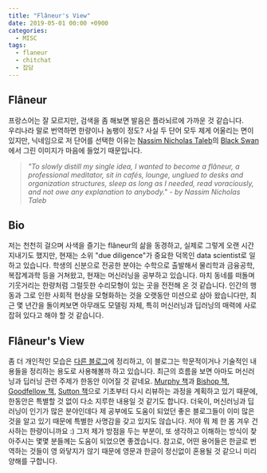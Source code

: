 ```yaml
---
title: "Flâneur's View"
date: 2019-05-01 00:00 +0900
categories: 
  - MISC
tags:
  - flaneur
  - chitchat
  - 잡담
---
```


## Flâneur
프랑스어는 잘 모르지만, 검색을 좀 해보면 발음은 플라뇌르에 가까운 것 같습니다.  
우리나라 말로 번역하면 한량이나 놈팽이 정도? 사실 두 단어 모두 제게 어울리는 면이 있지만, 닉네임으로 저 단어를 선택한 이유는 [Nassim Nicholas Taleb](https://en.wikipedia.org/wiki/Nassim_Nicholas_Taleb)의 [Black Swan](https://search.daum.net/search?w=bookpage&bookId=1313424&tab=introduction&DA=LB2&q=%EB%B8%94%EB%9E%99%EC%8A%A4%EC%99%84)에서 그린 이미지가 마음에 들었기 때문입니다. 

> *"To slowly distill my single idea, I wanted to become a flâneur, a professional meditator, sit in cafés, lounge, unglued to desks and organization structures, sleep as long as I needed, read voraciously, and not owe any explanation to anybody." 	- by Nassim Nicholas Taleb*

## Bio

저는 천천히 걸으며 사색을 즐기는 flâneur의 삶을 동경하고, 실제로 그렇게 오랜 시간 지내기도 했지만, 현재는 소위 "due diligence"가 중요한 덕목인 data scientist로 일하고 있습니다. 학생의 신분으로 전공한 분야는 수학으로 출발해서 물리학과 금융공학, 복잡계과학 등을 거쳐왔고, 현재는 머신러닝을 공부하고 있습니다. 마치 동네를 떠돌며 기웃거리는 한량처럼 그럴듯한 수리모형이 있는 곳을 전전해 온 것 같습니다. 인간의 행동과 그로 인한 사회적 현상을 모형화하는 것을 오랫동안 미션으로 삼아 왔습니다만, 최근 몇 년간을 돌이켜보면 아무래도 모델링 자체, 특히 머신러닝과 딥러닝의 매력에 사로잡혀 있다고 해야 할 것 같습니다. 

## Flâneur's View
좀 더 개인적인 모습은 [다른 블로그](http://leflaneur.tistory.com/)에 정리하고, 이 블로그는 학문적이거나 기술적인 내용들을 정리하는 용도로 사용해볼까 하고 있습니다. 최근의 흐름을 보면 아마도 머신러닝과 딥러닝 관련 주제가 한동안 이어질 것 같네요. [Murphy 책](https://mitpress.mit.edu/books/machine-learning-1)과 [Bishop 책](https://www.microsoft.com/en-us/research/uploads/prod/2006/01/Bishop-Pattern-Recognition-and-Machine-Learning-2006.pdf), [Goodfellow 책](https://www.deeplearningbook.org/), [Sutton 책](http://incompleteideas.net/book/the-book.html)으로 기초부터 다시 리뷰하는 과정을 계획하고 있기 때문에, 한동안은 특별할 것 없이 다소 지루한 내용일 것 같기도 합니다. 더욱이, 머신러닝과 딥러닝이 인기가 많은 분야인데다 제 공부에도 도움이 되었던 좋은 블로그들이 이미 많은 것을 알고 있기 때문에 특별한 사명감을 갖고 있지도 않습니다. 저야 뭐 제 한 몸 겨우 건사하는 한량이니까요 :) 그저 제가 방점을 두는 부분이, 또 생각하고 이해하는 방식이 찾아주시는 몇몇 분들께는 도움이 되었으면 좋겠습니다. 참고로, 어떤 용어들은 한글로 번역하는 것들이 영 와닿지가 않기 때문에 영문과 한글이 정신없이 혼용될 것 같으니 미리 양해를 구합니다. 
